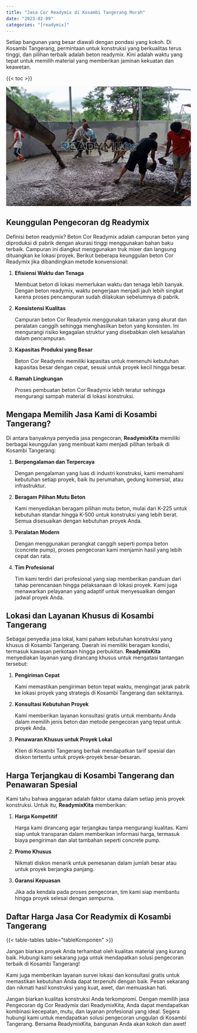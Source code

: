```yaml
---
title: "Jasa Cor Readymix di Kosambi Tangerang Murah"
date: "2023-02-09"
categories: "[readymix]"
---
```


Setiap bangunan yang besar diawali dengan pondasi yang kokoh. Di Kosambi Tangerang, permintaan untuk konstruksi yang berkualitas terus tinggi, dan pilihan terbaik adalah beton readymix. Kini adalah waktu yang tepat untuk memilih material yang memberikan jaminan kekuatan dan keawetan.

{{< toc >}}

![Jasa Cor Readymix di Kosambi Tangerang Murah](/images/readymix/cor-readymix-07.jpg)

## Keunggulan Pengecoran dg Readymix

Definisi beton readymix? Beton Cor Readymix adalah campuran beton yang diproduksi di pabrik dengan akurasi tinggi menggunakan bahan baku terbaik. Campuran ini diangkut menggunakan truk mixer dan langsung dituangkan ke lokasi proyek. Berikut beberapa keunggulan beton Cor Readymix jika dibandingkan metode konvensional:

1. **Efisiensi Waktu dan Tenaga**

   Membuat beton di lokasi memerlukan waktu dan tenaga lebih banyak. Dengan beton readymix, waktu pengerjaan menjadi jauh lebih singkat karena proses pencampuran sudah dilakukan sebelumnya di pabrik.

2. **Konsistensi Kualitas**

   Campuran beton Cor Readymix menggunakan takaran yang akurat dan peralatan canggih sehingga menghasilkan beton yang konsisten. Ini mengurangi risiko kegagalan struktur yang disebabkan oleh kesalahan dalam pencampuran.

3. **Kapasitas Produksi yang Besar**

   Beton Cor Readymix memiliki kapasitas untuk memenuhi kebutuhan kapasitas besar dengan cepat, sesuai untuk proyek kecil hingga besar.

4. **Ramah Lingkungan**

   Proses pembuatan beton Cor Readymix lebih teratur sehingga mengurangi sampah material di lokasi konstruksi.

## Mengapa Memilih Jasa Kami di Kosambi Tangerang?

Di antara banyaknya penyedia jasa pengecoran, **ReadymixKita** memiliki berbagai keunggulan yang membuat kami menjadi pilihan terbaik di Kosambi Tangerang:

1. **Berpengalaman dan Terpercaya**

   Dengan pengalaman yang luas di industri konstruksi, kami memahami kebutuhan setiap proyek, baik itu perumahan, gedung komersial, atau infrastruktur.

2. **Beragam Pilihan Mutu Beton**

   Kami menyediakan beragam pilihan mutu beton, mulai dari K-225 untuk kebutuhan standar hingga K-500 untuk konstruksi yang lebih berat. Semua disesuaikan dengan kebutuhan proyek Anda.

3. **Peralatan Modern**

   Dengan menggunakan perangkat canggih seperti pompa beton (concrete pump), proses pengecoran kami menjamin hasil yang lebih cepat dan rata.

4. **Tim Profesional**

   Tim kami terdiri dari profesional yang siap memberikan panduan dari tahap perencanaan hingga pelaksanaan di lokasi proyek. Kami juga menawarkan pelayanan yang adaptif untuk menyesuaikan dengan jadwal proyek Anda.

## Lokasi dan Layanan Khusus di Kosambi Tangerang

Sebagai penyedia jasa lokal, kami paham kebutuhan konstruksi yang khusus di Kosambi Tangerang. Daerah ini memiliki beragam kondisi, termasuk kawasan perkotaan hingga perbukitan. **ReadymixKita** menyediakan layanan yang dirancang khusus untuk mengatasi tantangan tersebut:

1. **Pengiriman Cepat**

   Kami memastikan pengiriman beton tepat waktu, mengingat jarak pabrik ke lokasi proyek yang strategis di Kosambi Tangerang dan sekitarnya.

2. **Konsultasi Kebutuhan Proyek**

   Kami memberikan layanan konsultasi gratis untuk membantu Anda dalam memilih jenis beton dan metode pengecoran yang tepat untuk proyek Anda.

3. **Penawaran Khusus untuk Proyek Lokal**

   Klien di Kosambi Tangerang berhak mendapatkan tarif spesial dan diskon tertentu untuk proyek-proyek besar-besaran.

## Harga Terjangkau di Kosambi Tangerang dan Penawaran Spesial

Kami tahu bahwa anggaran adalah faktor utama dalam setiap jenis proyek konstruksi. Untuk itu, **ReadymixKita** memberikan:

1. **Harga Kompetitif**

   Harga kami dirancang agar terjangkau tanpa mengurangi kualitas. Kami siap untuk transparan dalam memberikan informasi harga, termasuk biaya pengiriman dan alat tambahan seperti concrete pump.

2. **Promo Khusus**

   Nikmati diskon menarik untuk pemesanan dalam jumlah besar atau untuk proyek berjangka panjang.

3. **Garansi Kepuasan**

   Jika ada kendala pada proses pengecoran, tim kami siap membantu hingga proyek selesai dengan sempurna.

## Daftar Harga Jasa Cor Readymix di Kosambi Tangerang

{{< table-tables table="tableKomponen" >}}

Jangan biarkan proyek Anda terhambat oleh kualitas material yang kurang baik. Hubungi kami sekarang juga untuk mendapatkan solusi pengecoran terbaik di Kosambi Tangerang!

Kami juga memberikan layanan survei lokasi dan konsultasi gratis untuk memastikan kebutuhan Anda dapat terpenuhi dengan baik. Pesan sekarang dan nikmati hasil konstruksi yang kuat, awet, dan memuaskan hati.

Jangan biarkan kualitas konstruksi Anda terkompromi. Dengan memilih jasa Pengecoran dg Cor Readymix dari ReadymixKita, Anda dapat mendapatkan kombinasi kecepatan, mutu, dan layanan profesional yang ideal. Segera hubungi kami untuk mendapatkan solusi pengecoran unggulan di Kosambi Tangerang. Bersama ReadymixKita, bangunan Anda akan kokoh dan awet!